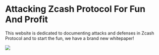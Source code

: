 # Attacking Zcash Protocol For Fun And Profit

This website is dedicated to documenting attacks and defenses in Zcash Protocol
and to start the fun, we have a brand new whitepaper!

<a href="https://github.com/MyHush/sietch-whitepaper/raw/master/sietch.pdf">
<img src="/img/atacking-zcash-protocol-abstract.png">
</a>
